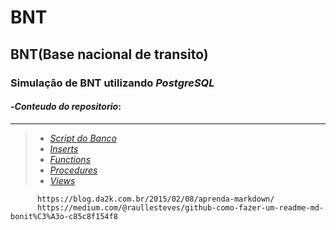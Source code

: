 # BNT  
## BNT(Base nacional de transito)
### Simulação de BNT utilizando _PostgreSQL_
#### -*Conteudo do repositorio*:
---
>
> * [*Script do Banco*](https://github.com/Brunbg/p3-BD2/blob/master/documentos/1-script-criacao.sql)
> * [*Inserts*](https://github.com/Brunbg/p3-BD2/blob/master/documentos/2-inserts.sql)
> * [*Functions*](https://github.com/Brunbg/p3-BD2/blob/master/documentos/3-views-funcoes-procedures.sql)
> * [*Procedures*](https://github.com/Brunbg/p3-BD2/blob/master/documentos/3-views-funcoes-procedures.sql)
> * [*Views*](https://github.com/Brunbg/p3-BD2/blob/master/documentos/3-views-funcoes-procedures.sql)
          
          https://blog.da2k.com.br/2015/02/08/aprenda-markdown/
          https://medium.com/@raullesteves/github-como-fazer-um-readme-md-bonit%C3%A3o-c85c8f154f8
